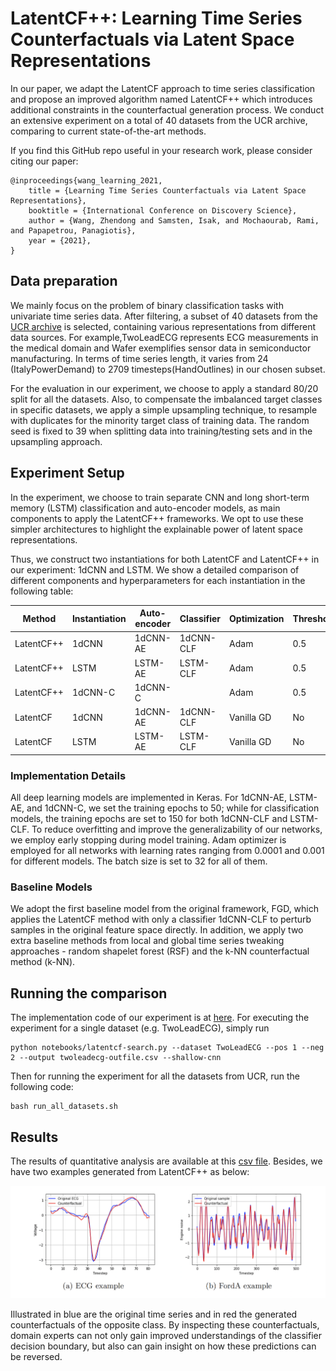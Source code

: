 # LatentCF++: Learning Time Series Counterfactuals via Latent Space Representations
In our paper, we adapt the LatentCF approach to time series classification and propose an improved algorithm named LatentCF++ which introduces additional constraints in the counterfactual generation process. We conduct an extensive experiment on a total of 40 datasets from the UCR archive, comparing to current state-of-the-art methods.

If you find this GitHub repo useful in your research work, please consider citing our paper:
```
@inproceedings{wang_learning_2021,
	title = {Learning Time Series Counterfactuals via Latent Space Representations},
	booktitle = {International Conference on Discovery Science},
	author = {Wang, Zhendong and Samsten, Isak, and Mochaourab, Rami, and Papapetrou, Panagiotis},
	year = {2021},
}
```

## Data preparation

We mainly focus on the problem of binary classification tasks with univariate time series data. After filtering, a subset of 40 datasets from the [UCR archive](https://www.cs.ucr.edu/∼eamonn/time_series_data_2018/) is selected, containing various representations from different data sources. For example,TwoLeadECG represents ECG measurements in the medical domain and Wafer exemplifies sensor data in semiconductor  manufacturing. In terms of time series length, it varies from 24 (ItalyPowerDemand) to 2709 timesteps(HandOutlines) in our chosen subset.

For the evaluation in our experiment, we choose to apply a standard 80/20 split for all the datasets. Also, to compensate the imbalanced target classes in specific datasets, we apply a simple upsampling  technique, to resample with duplicates for the  minority target class of training data. The random  seed is fixed to 39 when splitting data into training/testing sets and in the upsampling approach.

## Experiment Setup

In the experiment, we choose to train separate CNN and long short-term memory (LSTM) classification and auto-encoder models, as main components to apply the LatentCF++ frameworks. We opt to use these simpler architectures to highlight the explainable
power of latent space representations.

Thus, we construct two instantiations for both LatentCF and LatentCF++ in our experiment: 1dCNN and LSTM. We show a detailed comparison of different components and hyperparameters for each instantiation in the following table:

| Method | Instantiation | Auto-encoder | Classifier | Optimization | Threshold |
| ------ | ------------- | ------------ | ---------- | ------------ | --------- | 
| LatentCF++ | 1dCNN | 1dCNN-AE | 1dCNN-CLF | Adam | 0.5 |
| LatentCF++ | LSTM | LSTM-AE | LSTM-CLF | Adam | 0.5 |
| LatentCF++ | 1dCNN-C | 1dCNN-C | | Adam | 0.5 |
| LatentCF | 1dCNN | 1dCNN-AE | 1dCNN-CLF | Vanilla GD | No |
| LatentCF | LSTM | LSTM-AE | LSTM-CLF | Vanilla GD | No |


### Implementation Details 

All deep learning models are implemented in Keras. For 1dCNN-AE, LSTM-AE, and 1dCNN-C, we set the training epochs to 50; while for classification models, the training epochs are set to 150 for both 1dCNN-CLF and LSTM-CLF. To reduce overfitting and improve the generalizability of our networks, we employ early stopping during model training. Adam optimizer is employed for all networks with learning rates ranging from 0.0001 and 0.001 for different models. The batch size is set to 32 for all of them.

### Baseline Models

We adopt the first baseline model from the original framework, FGD, which applies the LatentCF method with only a classifier 1dCNN-CLF to perturb samples in the original feature space directly. In addition, we apply two extra baseline methods from local and global time series tweaking approaches - random shapelet forest (RSF) and the k-NN counterfactual method (k-NN).

## Running the comparison

The implementation code of our experiment is at [here](./latentcf-search.py). For executing the experiment for a single dataset (e.g. TwoLeadECG), simply run
```
python notebooks/latentcf-search.py --dataset TwoLeadECG --pos 1 --neg 2 --output twoleadecg-outfile.csv --shallow-cnn 
```

Then for running the experiment for all the datasets from UCR, run the following code:
```
bash run_all_datasets.sh
```

## Results

The results of quantitative analysis are available at this [csv file](./results/all-results.csv). Besides, we have two examples generated from LatentCF++ as below: 

![examples](./results/result-examples.png) 

Illustrated in blue are the original time series and in red the generated counterfactuals of the opposite class. By inspecting these counterfactuals, domain experts can not only gain improved understandings of the classifier decision boundary, but also can gain insight on how these predictions can be reversed.
